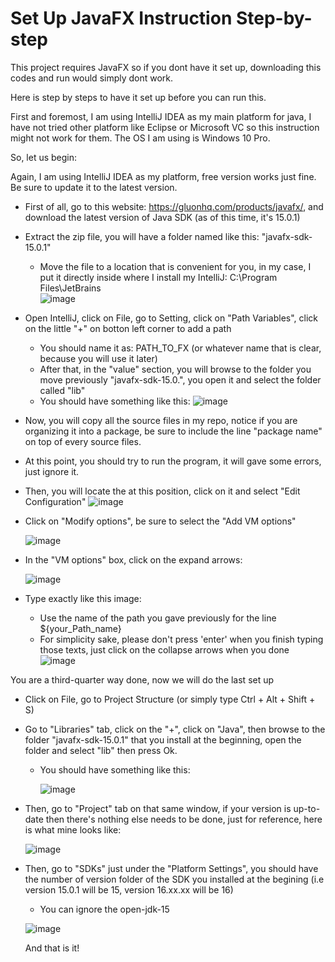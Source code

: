 # Set Up JavaFX Instruction Step-by-step

This project requires JavaFX so if you dont have it set up, downloading this codes and run would simply dont work.

Here is step by steps to have it set up before you can run this.

First and foremost, I am using IntelliJ IDEA as my main platform for java, I have not tried other platform like Eclipse or Microsoft VC so this instruction might not work for them. 
The OS I am using is Windows 10 Pro.

So, let us begin:

Again, I am using IntelliJ IDEA as my platform, free version works just fine. Be sure to update it to the latest version.

- First of all, go to this website: https://gluonhq.com/products/javafx/, and download the latest version of Java SDK (as of this time, it's 15.0.1)
- Extract the zip file, you will have a folder named like this: "javafx-sdk-15.0.1"
  + Move the file to a location that is convenient for you, in my case, I put it directly inside where I install my IntelliJ: C:\Program Files\JetBrains\
    ![image](https://user-images.githubusercontent.com/62405278/109594455-d2a19580-7ae0-11eb-80bc-d987b2cc1b8c.png)
- Open IntelliJ, click on File, go to Setting, click on "Path Variables", click on the little "+" on botton left corner to add a path
  + You should name it as: PATH_TO_FX (or whatever name that is clear, because you will use it later)  
  + After that, in the "value" section, you will browse to the folder you move previously "javafx-sdk-15.0.", you open it and select the folder called "lib"
  + You should have something like this: 
    ![image](https://user-images.githubusercontent.com/62405278/109595017-b7835580-7ae1-11eb-9482-420d953b80c6.png)
 
- Now, you will copy all the source files in my repo, notice if you are organizing it into a package, be sure to include the line "package name" on top of every source files.
- At this point, you should try to run the program, it will gave some errors, just ignore it.
- Then, you will locate the at this position, click on it and select "Edit Configuration" 
  ![image](https://user-images.githubusercontent.com/62405278/109594796-67a48e80-7ae1-11eb-811d-167ea7ff266a.png)
  
- Click on "Modify options", be sure to select the "Add VM options" 
 
  ![image](https://user-images.githubusercontent.com/62405278/109595135-ed283e80-7ae1-11eb-8413-2c94090f2765.png)
  
- In the "VM options" box, click on the expand arrows: 

  ![image](https://user-images.githubusercontent.com/62405278/109595209-1052ee00-7ae2-11eb-925c-88a435a1b74f.png)
  
- Type exactly like this image: 
  + Use the name of the path you gave previously for the line ${your_Path_name}
  + For simplicity sake, please don't press 'enter' when you finish typing those texts, just click on the collapse arrows when you done
  ![image](https://user-images.githubusercontent.com/62405278/109595367-5f008800-7ae2-11eb-9f70-68477b1920e6.png)

You are a third-quarter way done, now we will do the last set up
- Click on File, go to Project Structure (or simply type Ctrl + Alt + Shift + S)
- Go to "Libraries" tab, click on the "+", click on "Java", then browse to the folder "javafx-sdk-15.0.1" that you install at the beginning, open the folder and select "lib"  then press Ok.
  + You should have something like this:
 
    ![image](https://user-images.githubusercontent.com/62405278/109596267-e4386c80-7ae3-11eb-80c0-647e3d501447.png)
    
- Then, go to "Project" tab on that same window, if your version is up-to-date then there's nothing else needs to be done, just for reference, here is what mine looks like:

  ![image](https://user-images.githubusercontent.com/62405278/109596717-cae3f000-7ae4-11eb-8855-3cf80424a807.png)
  
- Then, go to "SDKs" just under the "Platform Settings", you should have the number of version folder of the SDK you installed at the begining (i.e version 15.0.1 will be 15, version 16.xx.xx will be 16)
  + You can ignore the open-jdk-15
  
  ![image](https://user-images.githubusercontent.com/62405278/109596863-0da5c800-7ae5-11eb-80fc-c98f0b20d611.png)

  And that is it!



